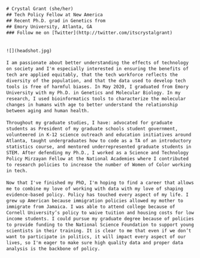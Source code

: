 
    # Crystal Grant (she/her)
    ## Tech Policy Fellow at New America
    ## Recent Ph.D. grad in Genetics from
    ## Emory University, Atlanta, GA
    ### Follow me on [Twitter](http://twitter.com/itscrystalgrant)


    ![](headshot.jpg)

    I am passionate about better understanding the effects of technology on society and I'm especially interested in ensuring the benefits of tech are applied equitably, that the tech workforce reflects the diversity of the population, and that the data used to develop tech tools is free of harmful biases. In May 2020, I graduated from Emory University with my Ph.D. in Genetics and Molecular Biology. In my research, I used bioinformatics tools to characterize the molecular changes in humans with age to better understand the relationship between aging and human health.

    Throughout my graduate studies, I have: advocated for graduate students as President of my graduate schools student government, volunteered in K-12 science outreach and education initiatives around Atlanta, taught undergraduates how to code as a TA of an introductory statistics course, and mentored underrepresented graduate students in STEM. After defending my Ph.D., I worked as a Science and Technology Policy Mirzayan Fellow at the National Academies where I contributed to research policies to increase the number of Women of Color working in tech.

    Now that I've finished my PhD, I'm hoping to find a career that allows me to combine my love of working with data with my love of shaping evidence-based policy. Policy has touched every aspect of my life. I grew up American because immigration policies allowed my mother to immigrate from Jamaica. I was able to attend college because of Cornell University’s policy to waive tuition and housing costs for low income students. I could pursue my graduate degree because of policies to provide funding to the National Science Foundation to support young scientists in their training. It is clear to me that even if we don’t want to participate in politics, it will impact every aspect of our lives, so I'm eager to make sure high quality data and proper data analysis is the backbone of policy.
